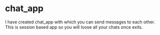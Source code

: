 # chat_app
I have created chat_app with which you can send messages to each other. This is session based app so you will loose all your chats once exits.
